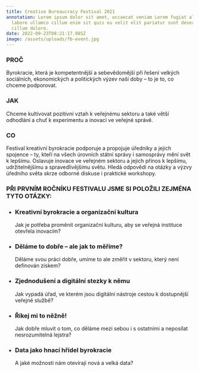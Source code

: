 ```yaml
---
title: Creative Bureaucracy Festival 2021
annotation: Lorem ipsum dolor sit amet, occaecat veniam Lorem fugiat aliqua
  labore ullamco cillum enim sit quis eu velit elit pariatur sunt deserunt ut
  cillum dolore.
date: 2022-09-23T08:21:17.085Z
image: /assets/uploads/fb-event.jpg
---
```

<!--StartFragment-->

<h3>PROČ</h3>

Byrokracie, která je kompetentnější a sebevědomější při řešení velkých sociálních, ekonomických a politických výzev naší doby – to je to, co chceme podporovat.

<h3>JAK</h3>

Chceme kultivovat pozitivní vztah
 k veřejnému sektoru a také větší
 odhodlání a chuť k experimentu
 a inovaci ve veřejné správě.

<h3>C﻿O</h3>

Festival kreativní byrokracie podporuje a propojuje úředníky a jejich spojence – ty, kteří na všech úrovních státní správy i samosprávy mění svět k lepšímu. Oslavuje inovace ve veřejném sektoru a jejich přínos k lepšímu, udržitelnějšímu a spravedlivějšímu světu. Hledá odpovědi na otázky a výzvy úředního světa skrze odborné diskuse i praktické workshopy.

<!--EndFragment-->

<h3>PŘI PRVNÍM ROČNÍKU FESTIVALU JSME SI POLOŽILI ZEJMÉNA TYTO OTÁZKY:</h3>

<ul><li><h3>Kreativní byrokracie a organizační kultura</h3>

Jak je potřeba proměnit organizační kulturu, aby se veřejná instituce otevřela inovacím?

</ul><ul><li><h3>Děláme to dobře – ale jak to měříme?</h3>
Děláme svou práci dobře, umíme to ale změřit v sektoru, který není definován ziskem?

</ul><ul><li><h3>Zjednodušení a digitální stezky k němu</h3>
Jak vypadá úřad, ve kterém jsou digitální nástroje cestou k dostupnější veřejné službě?

</ul><ul><li><h3>Říkej mi to něžně!</h3>
Jak dobře mluvit o tom, co děláme mezi sebou i s ostatními a neposílat nesrozumitelná lejstra?

</ul><ul><li><h3>Data jako hnací hřídel byrokracie</h3>
A jaké možnosti nám otevírají nová a velká data?